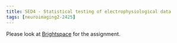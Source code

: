 ```yaml
---
title: SED4 - Statistical testing of electrophysiological data
tags: [neuroimaging2-2425]
---
```


Please look at [Brightspace](https://brightspace.ru.nl/d2l/home/502448) for the assignment.

